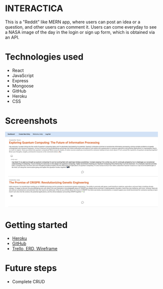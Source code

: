 # INTERACTICA

This is a "Reddit" like MERN app, where users can post an idea or a question, and other users can comment it. Users can come everyday to see a NASA image of the day in the login or sign up form, which is obtained via an API.

# Technologies used

- React
- JavaScript
- Express
- Mongoose
- GitHub
- Heroku
- CSS

# Screenshots

<img src="public/Screenshot.png">

# Getting started

- [Heroku](https://interactica-c5b46cef8de9.herokuapp.com/)
- [GitHub](https://github.com/lucy-rz/project-4)
- [Trello, ERD, Wireframe](https://trello.com/b/455SxS4C/the-dancing-penguins)

# Future steps

- Complete CRUD
